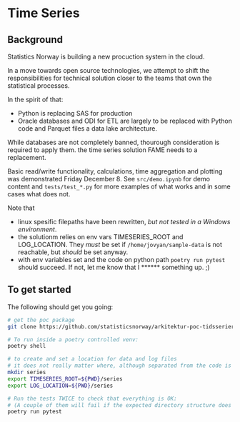 # Time Series

## Background

Statistics Norway is building a new procuction system in the cloud.

In a move towards open source technologies, we attempt to shift the responsibilities for technical solution closer to the teams that own the statistical processes.

In the spirit of that: 
 * Python is replacing SAS for production 
 * Oracle databases and ODI for ETL are largely to be replaced with Python code and Parquet files a data lake architecture.

While databases are not completely banned, thourough consideration is required to apply them.  the time series solution FAME needs to a replacement. 

Basic read/write functionality, calculations, time aggregation and plotting was demonstrated Friday December 8. See `src/demo.ipynb` for demo content and `tests/test_*.py` for more examples of what works and in some cases what does not.

Note that
 * linux spesific filepaths have been rewritten, *but not tested in a Windows environment*.
 * the solutionm relies on env vars  TIMESERIES_ROOT and LOG_LOCATION. They *must* be set if `/home/jovyan/sample-data` is not reachable, but *should* be set anyway.
* with env variables set and the code on python path `poetry run pytest` should succeed. If not, let me know that I ****** something up. ;) 

## To get started

The following should get you going:

``` bash
# get the poc package
git clone https://github.com/statisticsnorway/arkitektur-poc-tidsserier.git

# To run inside a poetry controlled venv:
poetry shell

# to create and set a location for data and log files 
# it does not really matter where, although separated from the code is preferrable 
mkdir series
export TIMESERIES_ROOT=${PWD}/series
export LOG_LOCATION=${PWD}/series

# Run the tests TWICE to check that everything is OK: 
# (A couple of them will fail if the expected directory structure does not exist. # They should succeed the second time.) 
poetry run pytest
```



